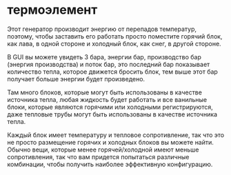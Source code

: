 # термоэлемент

Этот генератор производит энергию от перепадов температур, поэтому, чтобы заставить его работать просто поместите горячий блок, как лава, в одной стороне и холодный блок, как снег, в другой стороне.

В GUI вы можете увидеть 3 бара, энергии бар, производство бар (энергия производства) и поток бар,
 это последний бар показывает количество тепла, которое движется бросить блок, тем выше этот бар получает больше энергии будет произведено.

Там много блоков, которые могут быть использованы в качестве источника тепла,
 любая жидкость будет работать и все ванильные блоки, которые являются горячими или холодными регистрируются, 
 даже тепловые трубы могут быть использованы в качестве источника тепла.

Каждый блок имеет температуру и тепловое сопротивление, так что это не просто размещение горячих и холодных блоков вы можете найти.
Обычно вещи, которые менее горячей/холодной имеют меньше сопротивления,
 так что вам придется попытаться различные комбинации, чтобы получить наиболее эффективную конфигурацию.
 